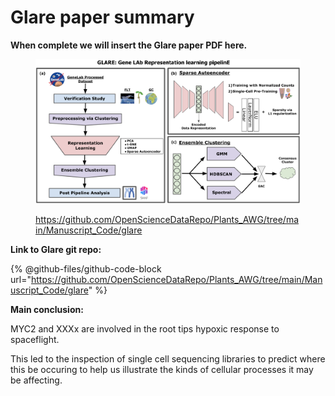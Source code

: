 # Glare paper summary



**When complete we will insert the Glare paper PDF here.**

<figure><img src="../.gitbook/assets/image.png" alt=""><figcaption><p><a href="https://github.com/OpenScienceDataRepo/Plants_AWG/tree/main/Manuscript_Code/glare">https://github.com/OpenScienceDataRepo/Plants_AWG/tree/main/Manuscript_Code/glare</a></p></figcaption></figure>

**Link to Glare git repo:**&#x20;

{% @github-files/github-code-block url="https://github.com/OpenScienceDataRepo/Plants_AWG/tree/main/Manuscript_Code/glare" %}



**Main conclusion:**&#x20;

MYC2 and XXXx are involved in the root tips hypoxic response to spaceflight.&#x20;

This led to the inspection of single cell sequencing libraries to predict where this be occuring to help us illustrate the kinds of cellular processes it may be affecting.&#x20;
